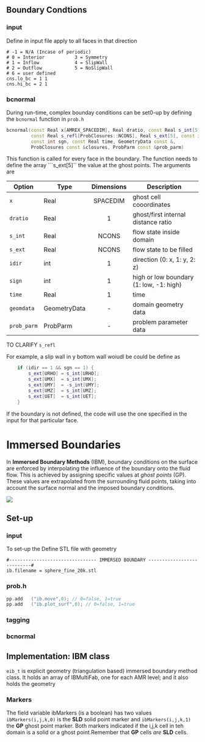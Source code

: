 ## Boundary Condtions

### input

Define in input file apply to all faces in that direction

```
# -1 = N/A (Incase of periodic)
# 0 = Interior           3 = Symmetry
# 1 = Inflow             4 = SlipWall
# 2 = Outflow            5 = NoSlipWall
# 6 = user defined
cns.lo_bc = 1 1
cns.hi_bc = 2 1
```

### bcnormal

During run-time, complex bounday conditions can be set0-up by defining the
```bcnormal``` function in ```prob.h```

```cpp
bcnormal(const Real x[AMREX_SPACEDIM], Real dratio, const Real s_int[5],
         const Real s_refl[ProbClosures::NCONS], Real s_ext[5], const int idir,
         const int sgn, const Real time, GeometryData const &,
         ProbClosures const &closures, ProbParm const &prob_parm)
```

This function is called for every face in the boundary.
The function needs to define the array ```s_ext[5]`` the value at the ghost points. The arguments are


| Option                      | Type          | Dimensions | Description                                                  |
| --------------------------- | ------------- |:-------:| ------------------------------------------------------------ |
| ```x```       | Real          | SPACEDIM   | ghost cell cooordinates  |
| ```dratio```  | Real          | 1          |  ghost/first internal distance ratio                          |
| ```s_int```   | Real          | NCONS      | flow state inside domain  |
| ```s_ext```   | Real          | NCONS      | flow state to be filled  |
| ```idir```    | int           | 1          | direction (0: x, 1: y, 2: z)  |
| ```sign```    | int           | 1          | high or low boundary (1: low, -1: high)  |
| ```time```    | Real          | 1         | time  |
| ```geomdata``` | GeometryData | -         |domain geometry data  |
| ```prob_parm```| ProbParm     | -         |problem parameter data  |


TO CLARIFY
```s_refl```


For example, a slip wall in y bottom wall woiudl be could be define as

```cpp
    if (idir == 1 && sgn == 1) {
        s_ext[URHO] = s_int[URHO];
        s_ext[UMX]  = s_int[UMX];
        s_ext[UMY]  = -s_int[UMY];
        s_ext[UMZ]  = s_int[UMZ];
        s_ext[UET]  = s_int[UET];
    }
```

If the boundary is not defined, the code will use the one specified in the input for that particular face.


# Immersed Boundaries

In **Immersed Boundary Methods** (IBM), boundary conditions on the surface are enforced by interpolating the influence of the boundary onto the fluid flow. This is achieved by assigning specific values at *ghost points* (GP). These values are extrapolated from the surrounding fluid points, taking into account the surface normal and the imposed boundary conditions.

<img src="../../images/IB_geom.png">


## Set-up 

### input

To set-up the Define STL file with geometry

```
#-------------------------------- IMMERSED BOUNDARY ---------------------------#
ib.filename = sphere_fine_20k.stl
```


### prob.h


```cpp
pp.add   ("ib.move",0); // 0=false, 1=true
pp.add   ("ib.plot_surf",0); // 0=false, 1=true
```

### tagging

### bcnormal



## Implementation: IBM class

```eib_t``` is explicit geometry (triangulation based) immersed boundary method
class. It holds an array of IBMultiFab, one for each AMR level; and it also holds
the geometry

### Markers

The field variable ibMarkers (is a boolean)  has two values 
```ibMarkers(i,j,k,0)``` is the **SLD** solid point marker and
```ibMarkers(i,j,k,1)```  the **GP** ghost  point marker. Both markers indicated if the i,j,k cell in teh domain is a solid or a ghost point.Remember that **GP** cells *are* **SLD** cells.
